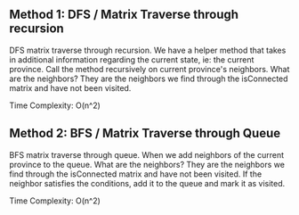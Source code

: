 ## Method 1: DFS / Matrix Traverse through recursion

DFS matrix traverse through recursion. We have a helper method that takes in additional information regarding the current state, ie: the current province. Call the method recursively on current province's neighbors. What are the neighbors? They are the neighbors we find through the isConnected matrix and have not been visited.

Time Complexity: O(n^2)

## Method 2: BFS / Matrix Traverse through Queue

BFS matrix traverse through queue. When we add neighbors of the current province to the queue. What are the neighbors? They are the neighbors we find through the isConnected matrix and have not been visited. If the neighbor satisfies the conditions, add it to the queue and mark it as visited.

Time Complexity: O(n^2)
